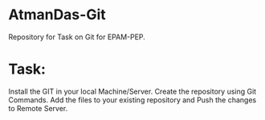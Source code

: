 # AtmanDas-Git
Repository for Task on Git for EPAM-PEP.


# Task:

Install the GIT in your local Machine/Server.
Create the repository using Git Commands.
Add the files to your existing repository and Push the changes to Remote Server.

